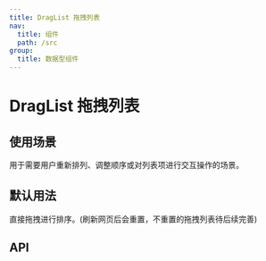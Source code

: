 ```yaml
---
title: DragList 拖拽列表
nav:
  title: 组件
  path: /src
group:
  title: 数据型组件
---
```


# DragList 拖拽列表

## 使用场景

用于需要用户重新排列、调整顺序或对列表项进行交互操作的场景。

## 默认用法

直接拖拽进行排序。(刷新网页后会重置，不重置的拖拽列表待后续完善)
<code src="./demo/drag.tsx"></code>

## API
